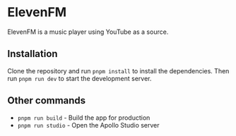 # ElevenFM

ElevenFM is a music player using YouTube as a source.

## Installation

Clone the repository and run `pnpm install` to install the dependencies. Then run `pnpm run dev` to start the development server.

## Other commands

- `pnpm run build` - Build the app for production
- `pnpm run studio` - Open the Apollo Studio server
